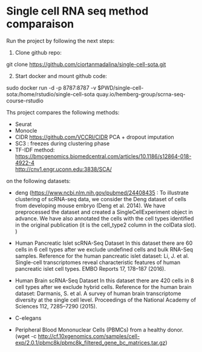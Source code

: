 # Single cell RNA seq method comparaison

Run the project by following the next steps:

1. Clone github repo:

git clone https://github.com/ciortanmadalina/single-cell-sota.git

2. Start docker and mount github code:

sudo docker run -d -p 8787:8787 -v $PWD/single-cell-sota:/home/rstudio/single-cell-sota quay.io/hemberg-group/scrna-seq-course-rstudio 

Ths project compares the following methods:
- Seurat
- Monocle
- CIDR https://github.com/VCCRI/CIDR
PCA + dropout imputation
- SC3 : freezes during clustering phase
- TF-IDF method:
https://bmcgenomics.biomedcentral.com/articles/10.1186/s12864-018-4922-4  
http://cnv1.engr.uconn.edu:3838/SCA/  


on the following datasets:

- deng (https://www.ncbi.nlm.nih.gov/pubmed/24408435 : 
To illustrate clustering of scRNA-seq data, we consider the Deng dataset of cells from developing mouse embryo (Deng et al. 2014). We have preprocessed the dataset and created a SingleCellExperiment object in advance. We have also annotated the cells with the cell types identified in the original publication (it is the cell_type2 column in the colData slot). )

- Human Pancreatic Islet scRNA-Seq Dataset
In this dataset there are 60 cells in 6 cell types after we exclude undefined cells and bulk RNA-Seq samples. Reference for the human pancreatic islet dataset:
Li, J. et al. Single-cell transcriptomes reveal characteristic features of human pancreatic islet cell types. EMBO Reports 17, 178–187 (2016).
- Human Brain scRNA-Seq Dataset
 In this dataset there are 420 cells in 8 cell types after we exclude hybrid cells. Reference for the human brain dataset: Darmanis, S. et al. A survey of human brain transcriptome diversity at the single cell level. Proceedings of the National Academy of Sciences 112, 7285–7290 (2015).

- C-elegans


- Peripheral Blood Mononuclear Cells (PBMCs) from a healthy donor.(wget -c http://cf.10xgenomics.com/samples/cell-exp/2.0.1/pbmc8k/pbmc8k_filtered_gene_bc_matrices.tar.gz)

